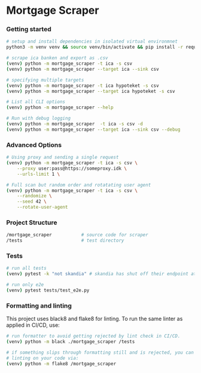 # Mortgage Scraper

### Getting started

```bash
# setup and install dependencies in isolated virtual environmnet
python3 -m venv venv && source venv/bin/activate && pip install -r requirements.txt

# scrape ica banken and export as .csv
(venv) python -m mortgage_scraper -t ica -s csv
(venv) python -m mortgage_scraper --target ica --sink csv

# specifying multiple targets
(venv) python -m mortgage_scraper -t ica hypoteket -s csv
(venv) python -m mortgage_scraper --target ica hypoteket -s csv

# List all CLI options
(venv) python -m mortgage_scraper --help

# Run with debug logging
(venv) python -m mortgage_scraper  -t ica -s csv -d
(venv) python -m mortgage_scraper --target ica --sink csv --debug
```

### Advanced Options

```bash
# Using proxy and sending a single request
(venv) python -m mortgage_scraper -t ica -s csv \
    --proxy user:pass@https://someproxy.idk \
    --urls-limit 1 \

# Full scan but random order and rotatating user agent
(venv) python -m mortgage_scraper -t ica -s csv \
    --randomize \
    --seed 42 \
    --rotate-user-agent
```

### Project Structure

```bash
/mortgage_scraper           # source code for scraper
/tests                      # test directory
```

### Tests

```bash
# run all tests
(venv) pytest -k "not skandia" # skandia has shut off their endpoint at time of writing.

# run only e2e
(venv) pytest tests/test_e2e.py
```

### Formatting and linting

This project uses black8 and flake8 for linting. To run the same linter as applied in CI/CD, use:

```bash
# run formatter to avoid getting rejected by lint check in CI/CD.
(venv) python -m black ./mortgage_scraper /tests

# if something slips through formatting still and is rejected, you can manually run
# linting on your code via:
(venv) python -m flake8 /mortgage_scraper
```
